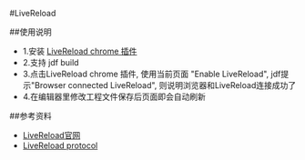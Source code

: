 #LiveReload

##使用说明

* 1.安装 [LiveReload chrome 插件](https://chrome.google.com/webstore/detail/livereload/jnihajbhpnppcggbcgedagnkighmdlei)
* 2.支持 jdf build
* 3.点击LiveReload chrome 插件, 使用当前页面 "Enable LiveReload", jdf提示"Browser connected LiveReload", 则说明浏览器和LiveReload连接成功了
* 4.在编辑器里修改工程文件保存后页面即会自动刷新

##参考资料

* [LiveReload官网](http://livereload.com/)
* [LiveReload protocol](http://feedback.livereload.com/knowledgebase/articles/86174-livereload-protocol)
